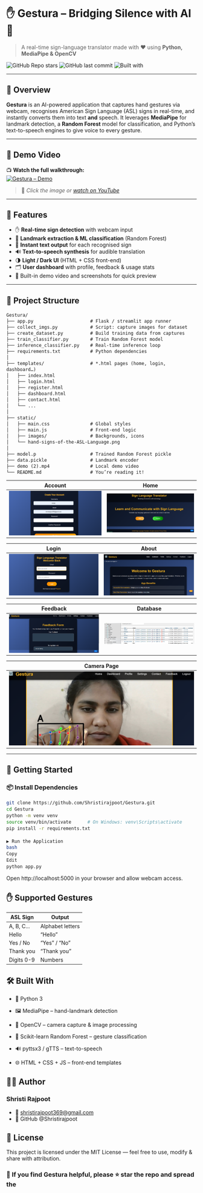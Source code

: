 # ✋ Gestura – Bridging Silence with AI 🤖  
> A real-time sign-language translator made with ❤️ using **Python, MediaPipe & OpenCV**

![GitHub Repo stars](https://img.shields.io/github/stars/Shristirajpoot/Gestura?style=social)
![GitHub last commit](https://img.shields.io/github/last-commit/Shristirajpoot/Gestura?color=brightgreen)
![Built with](https://img.shields.io/badge/Built%20with-Python%20%7C%20MediaPipe%20%7C%20OpenCV-blue)

---

## 🌟 Overview
**Gestura** is an AI-powered application that captures hand gestures via webcam, recognises American Sign Language (ASL) signs in real-time, and instantly converts them into text **and** speech. It leverages **MediaPipe** for landmark detection, a **Random Forest** model for classification, and Python’s text-to-speech engines to give voice to every gesture.

---

## 🎥 Demo Video  
📺 **Watch the full walkthrough:**  
[![Gestura – Demo](https://img.youtube.com/vi/eQEPefRtuNg/0.jpg)](https://youtu.be/eQEPefRtuNg)

> 🔗 *Click the image or [watch on YouTube](https://youtu.be/eQEPefRtuNg)*
  

---

## 🎨 Features
- ✋ **Real-time sign detection** with webcam input  
- 🧠 **Landmark extraction & ML classification** (Random Forest)  
- 📝 **Instant text output** for each recognised sign  
- 🔊 **Text-to-speech synthesis** for audible translation  
- 🌗 **Light / Dark UI** (HTML + CSS front-end)  
- 🗂 **User dashboard** with profile, feedback & usage stats  
- 🎥 Built-in demo video and screenshots for quick preview  

---

## 📂 Project Structure
```plaintext
Gestura/
├── app.py                     # Flask / streamlit app runner
├── collect_imgs.py            # Script: capture images for dataset
├── create_dataset.py          # Build training data from captures
├── train_classifier.py        # Train Random Forest model
├── inference_classifier.py    # Real-time inference loop
├── requirements.txt           # Python dependencies
│
├── templates/                 # *.html pages (home, login, dashboard…)
│   ├── index.html
│   ├── login.html
│   ├── register.html
│   ├── dashboard.html
│   ├── contact.html
│   └── ...
│
├── static/
│   ├── main.css               # Global styles
│   ├── main.js                # Front-end logic
│   ├── images/                # Backgrounds, icons
│   └── hand-signs-of-the-ASL-Language.png
│
├── model.p                    # Trained Random Forest pickle
├── data.pickle                # Landmark encoder
├── demo (2).mp4               # Local demo video
└── README.md                  # You’re reading it!
```
| Account  | Home |
|-----------|------------|
| ![Home](./Screenshot%202025-01-28%20105641.png) | ![Login](./Screenshot%202025-01-30%20221835.png) |

| Login | About |
|----------|----------|
| ![Dashboard](./Screenshot%202025-01-30%20221905.png) | ![Feedback](./Screenshot%202025-01-30%20221937.png) |

| Feedback  |  Database |
|-------------|---------------|
| ![Camera](./Screenshot%202025-01-30%20222018.png) | ![Settings](./Screenshot%202025-01-30%20222513.png) |

| Camera Page |
|--------------|
| ![Profile](./Screenshot%202025-01-30%20224408.png) |

---

## 🚀 Getting Started

### 📦 Install Dependencies

```bash
git clone https://github.com/Shristirajpoot/Gestura.git
cd Gestura
python -m venv venv
source venv/bin/activate      # On Windows: venv\Scripts\activate
pip install -r requirements.txt

▶️ Run the Application
bash
Copy
Edit
python app.py
```
Open http://localhost:5000 in your browser and allow webcam access.

## ✋ Supported Gestures
| ASL Sign   | Output           |
| ---------- | ---------------- |
| A, B, C... | Alphabet letters |
| Hello      | “Hello”          |
| Yes / No   | “Yes” / “No”     |
| Thank you  | “Thank you”      |
| Digits 0-9 | Numbers          |


## 🛠️ Built With
- 🐍 Python 3

- 🖼 MediaPipe – hand-landmark detection

- 📸 OpenCV – camera capture & image processing

- 🌲 Scikit-learn Random Forest – gesture classification

- 🔊 pyttsx3 / gTTS – text-to-speech

- 🌐 HTML + CSS + JS – front-end templates

## 👩‍💻 Author
### Shristi Rajpoot
- 📧 shristirajpoot369@gmail.com
- 🔗 GitHub @Shristirajpoot

## 📄 License
This project is licensed under the MIT License — feel free to use, modify & share with attribution.

### 🌟 If you find Gestura helpful, please ⭐ star the repo and spread the
